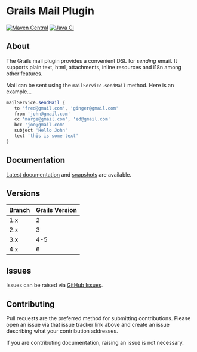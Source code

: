 # Grails Mail Plugin

[![Maven Central](https://img.shields.io/maven-central/v/org.grails.plugins/mail.svg?label=Maven%20Central)](https://central.sonatype.com/artifact/org.grails.plugins/mail)
[![Java CI](https://github.com/grails/grails-mail/actions/workflows/gradle.yml/badge.svg?event=push)](https://github.com/grails/grails-mail/actions/workflows/gradle.yml)

## About

The Grails mail plugin provides a convenient DSL for _sending_ email. It supports plain text, html, attachments, inline resources and i18n among other features.

Mail can be sent using the `mailService.sendMail` method. Here is an example…
```groovy
mailService.sendMail {
   to 'fred@gmail.com', 'ginger@gmail.com'
   from 'john@gmail.com'
   cc 'marge@gmail.com', 'ed@gmail.com'
   bcc 'joe@gmail.com'
   subject 'Hello John'
   text 'this is some text'
}
```

## Documentation

[Latest documentation](https://grails.github.io/grails-mail/latest/) and [snapshots](https://grails.github.io/grails-mail/snapshot/) are available.

## Versions

| Branch | Grails Version |
|--------|----------------|
| 1.x    | 2              |
| 2.x    | 3              |
| 3.x    | 4-5            |
| 4.x    | 6              |

## Issues

Issues can be raised via [GitHub Issues](https://github.com/grails/grails-mail/issues).

## Contributing

Pull requests are the preferred method for submitting contributions. Please open an issue via that issue tracker link above and create an issue describing what your contribution addresses.

If you are contributing documentation, raising an issue is not necessary.